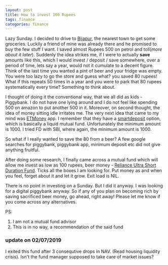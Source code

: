 ```yaml
---
layout: post
title: How to invest 100 Rupees
tags: finance
categories: finance
---
```


Lazy Sunday. I decided to drive to [Bijapur](https://en.wikipedia.org/wiki/Bijapur), the nearest town to get some groceries. Luckily a friend of mine was already there and he promised to buy the few stuff I want. I saved almost Rupees 500 on petrol and toll(*more about it later*). Suddenly the idea strikes me, if I were to actually **save** amounts like this, which I would invest / deposit / save somewhere, over a period of time, lets say a year, would not it cumulate to a decent figure. Think of the last time you wanted a pint of beer and your fridge was empty. You were too lazy to go the store and guess what? you saved 80 rupees! What if this repeats 50 times in a year and you were to park that 80 rupees systematically every time? Something to think about.

I thought of doing it the conventional way, that we all did as kids - Piggybank. I do not have one lying around and I do not feel like spending 500 on amazon to put another 500 in it. Moreover, on second thought, the idea of money sitting idle irritates me. The very next idea that came to my mind was [ETMoney](https://www.etmoney.com/) app. I remember that they have a [smartdeposit](https://www.etmoney.com/smartdeposit) option, which is basically a liquid mutual fund. Unfortunately the minimum amount is 1000. I tried FD with SBI, where again, the minimum amount is 1000.

So what if I really wanted to save the 80 from a beer? A few google searches for piggybank, piggybank app, minimum deposit etc did not give anything fruitful.          

After doing some research, I finally came across a mutual fund which will allow me invest as low as 100 rupees, beer money - [Reliance Ultra Short Duration Fund](https://www.reliancemutual.com/FundsAndPerformance/Pages/Reliance-Ultra-Short-Duration-Fund.aspx). Ticks all the boxes I am looking for. Put money as and when you feel, forget about it and let it grow. Exit load is NIL.

There is no point in investing on a Sunday. But I did it anyway. I was looking for a digital piggybank anyway. So if any of you plan on becoming rich by saving sacrificed beer money, go ahead, right away! Please let me know if you come across any alternatives.

PS:
1. I am not a mutual fund advisor
2. This is in no way, a recommendation of the said fund

### update on 02/07/2019

I exited this fund after 3 consequtive drops in NAV. (Read housing liquidity crisis). Isn't the fund manager supposed to take care of market issues?

